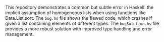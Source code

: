 This repository demonstrates a common but subtle error in Haskell:  the implicit assumption of homogeneous lists when using functions like Data.List.sort. The `bug.hs` file shows the flawed code, which crashes if given a list containing elements of different types. The `bugSolution.hs` file provides a more robust solution with improved type handling and error management.
